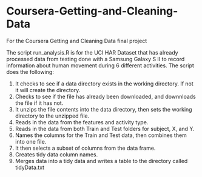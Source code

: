 # Coursera-Getting-and-Cleaning-Data
For the Coursera Getting and Cleaning Data final project

The script run_analysis.R is for the UCI HAR Dataset that has already processed data from testing done with a Samsung Galaxy S II to record information about human movement during 6 different activities. The script does the following:

1. It checks to see if a data directory exists in the working directory. If not it will create the directory.
2. Checks to see if the file has already been downloaded, and downnloads the file if it has not.
3. It unzips the file contents into the data directory, then sets the working directory to the unzipped file. 
4. Reads in the data from the features and activity type. 
5. Reads in the data from both Train and Test folders for subject, X, and Y. 
6. Names the columns for the Train and Test data, then combines them into one file.
7. It then selects a subset of columns from the data frame. 
8. Creates tidy data column names. 
9. Merges data into a tidy data and writes a table to the directory called tidyData.txt
